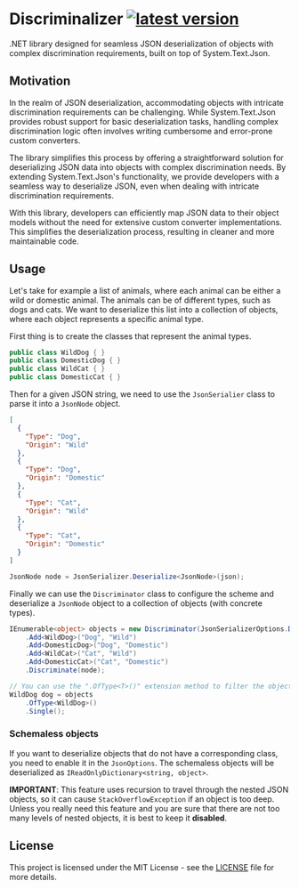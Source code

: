 # Discriminalizer [![latest version](https://img.shields.io/nuget/v/discriminalizer)](https://www.nuget.org/packages/discriminalizer)

.NET library designed for seamless JSON deserialization of objects with complex discrimination requirements, built on
top
of System.Text.Json.

## Motivation

In the realm of JSON deserialization, accommodating objects with intricate discrimination requirements can be
challenging. While System.Text.Json provides robust support for basic deserialization tasks, handling complex
discrimination logic often involves writing cumbersome and error-prone custom converters.

The library simplifies this process by offering a straightforward solution for deserializing JSON data into objects with
complex discrimination needs. By extending System.Text.Json's functionality, we provide developers with a seamless way
to deserialize JSON, even when dealing with intricate discrimination requirements.

With this library, developers can efficiently map JSON data to their object models without the need for extensive custom
converter implementations. This simplifies the deserialization process, resulting in cleaner and more maintainable code.

## Usage

Let's take for example a list of animals, where each animal can be either a wild or domestic animal. The animals can be
of different types, such as dogs and cats. We want to deserialize this list into a collection of objects, where each
object represents a specific animal type.

First thing is to create the classes that represent the animal types.

```csharp
public class WildDog { }
public class DomesticDog { }
public class WildCat { }
public class DomesticCat { }
```

Then for a given JSON string, we need to use the `JsonSerialier` class to parse it into a `JsonNode` object.

```json
[
  {
    "Type": "Dog",
    "Origin": "Wild"
  },
  {
    "Type": "Dog",
    "Origin": "Domestic"
  },
  {
    "Type": "Cat",
    "Origin": "Wild"
  },
  {
    "Type": "Cat",
    "Origin": "Domestic"
  }
]
```

```csharp
JsonNode node = JsonSerializer.Deserialize<JsonNode>(json);
```

Finally we can use the `Discriminator` class to configure the scheme and deserialize a `JsonNode` object to a collection
of objects (with concrete types).

```csharp
IEnumerable<object> objects = new Discriminator(JsonSerializerOptions.Default, "Type", "Origin")
    .Add<WildDog>("Dog", "Wild")
    .Add<DomesticDog>("Dog", "Domestic")
    .Add<WildCat>("Cat", "Wild")
    .Add<DomesticCat>("Cat", "Domestic")
    .Discriminate(node);

// You can use the ".OfType<T>()" extension method to filter the objects by type.
WildDog dog = objects
    .OfType<WildDog>()
    .Single();
```

### Schemaless objects

If you want to deserialize objects that do not have a corresponding class, you need to enable it in the `JsonOptions`.
The schemaless objects will be deserialized as `IReadOnlyDictionary<string, object>`.

**IMPORTANT**: This feature uses recursion to travel through the nested JSON objects, so it can
cause `StackOverflowException` if an object is too deep. Unless you really need this feature and you are sure that there
are not too many levels of nested objects, it is best to keep it **disabled**.

## License

This project is licensed under the MIT License - see the [LICENSE](./LICENSE) file for more details.
